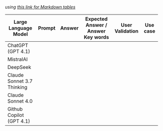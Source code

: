 *using [this link for Markdown tables](https://www.tablesgenerator.com/markdown_tables)*

| Large Language Model       | Prompt | Answer | Expected Answer / Answer Key words | User Validation | Use case |
|----------------------------|--------|--------|------------------------------------|-----------------|----------|
| ChatGPT (GPT 4.1)          |        |        |                                    |                 |          |
| MistralAI                  |        |        |                                    |                 |          |
| DeepSeek                   |        |        |                                    |                 |          |
| Claude Sonnet 3.7 Thinking |        |        |                                    |                 |          |
| Claude Sonnet 4.0          |        |        |                                    |                 |          |
| Github Copilot (GPT 4.1)   |        |        |                                    |                 |          |
